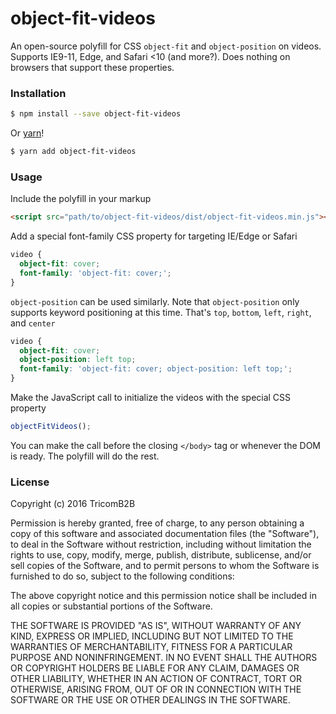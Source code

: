 # object-fit-videos

An open-source polyfill for CSS `object-fit` and `object-position` on videos. Supports IE9-11, Edge, and Safari <10 (and more?). Does nothing on browsers that support these properties.

### Installation

```sh
$ npm install --save object-fit-videos
```

Or [yarn](https://yarnpkg.com/)!

```sh
$ yarn add object-fit-videos
```

### Usage

Include the polyfill in your markup

```html
<script src="path/to/object-fit-videos/dist/object-fit-videos.min.js"></script>
```

Add a special font-family CSS property for targeting IE/Edge or Safari

```css
video {
  object-fit: cover;
  font-family: 'object-fit: cover;';
}
```

`object-position` can be used similarly. Note that `object-position` only supports keyword positioning at this time. That's `top`, `bottom`, `left`, `right`, and `center`

```css
video {
  object-fit: cover;
  object-position: left top;
  font-family: 'object-fit: cover; object-position: left top;';
}
```

Make the JavaScript call to initialize the videos with the special CSS property

```js
objectFitVideos();
```

You can make the call before the closing `</body>` tag or whenever the DOM is ready. The polyfill will do the rest.

### License

Copyright (c) 2016 TricomB2B

Permission is hereby granted, free of charge, to any person obtaining a copy of this software and associated documentation files (the "Software"), to deal in the Software without restriction, including without limitation the rights to use, copy, modify, merge, publish, distribute, sublicense, and/or sell copies of the Software, and to permit persons to whom the Software is furnished to do so, subject to the following conditions:

The above copyright notice and this permission notice shall be included in all copies or substantial portions of the Software.

THE SOFTWARE IS PROVIDED "AS IS", WITHOUT WARRANTY OF ANY KIND, EXPRESS OR IMPLIED, INCLUDING BUT NOT LIMITED TO THE WARRANTIES OF MERCHANTABILITY, FITNESS FOR A PARTICULAR PURPOSE AND NONINFRINGEMENT. IN NO EVENT SHALL THE AUTHORS OR COPYRIGHT HOLDERS BE LIABLE FOR ANY CLAIM, DAMAGES OR OTHER LIABILITY, WHETHER IN AN ACTION OF CONTRACT, TORT OR OTHERWISE, ARISING FROM, OUT OF OR IN CONNECTION WITH THE SOFTWARE OR THE USE OR OTHER DEALINGS IN THE SOFTWARE.
